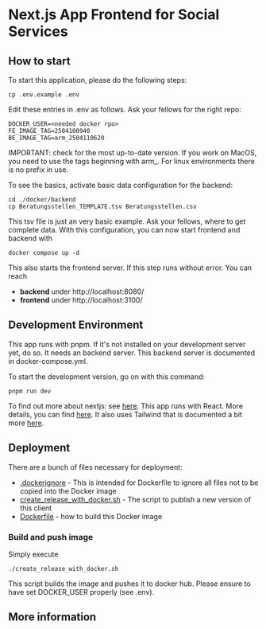 # Next.js App Frontend for Social Services

## How to start

To start this application, please do the following steps:

    cp .env.example .env

Edit these entries in .env as follows. Ask your fellows for the right repo:

    DOCKER_USER=<needed docker rpo>
    FE_IMAGE_TAG=2504100940
    BE_IMAGE_TAG=arm_2504110620

IMPORTANT: check for the most up-to-date version. If you work on
MacOS, you need to use the tags beginning with arm\_. For linux
environments there is no prefix in use.

To see the basics, activate basic data configuration for the backend:

    cd ./docker/backend
    cp Beratungsstellen_TEMPLATE.tsv Beratungsstellen.csv

This tsv file is just an very basic example. Ask your fellows, where to get complete data.
With this configuration, you can now start frontend and backend with

    docker compose up -d

This also starts the frontend server. If this step runs without error. You can reach

- **backend** under http://localhost:8080/
- **frontend** under http://localhost:3100/

## Development Environment

This app runs with pnpm. If it's not installed on your development server yet, do so.
It needs an backend server. This backend server is documented in docker-compose.yml.

To start the development version, go on with this command:

    pnpm run dev

To find out more about nextjs: see [here](./doc/nextjsapp.md). This app runs with React.
More details, you can find [here](./doc/react.md). It also uses Tailwind that is documented
a bit more [here](./doc/tailwind.md).

## Deployment

There are a bunch of files necessary for deployment:

- [.dockerignore](.dockerignore) - This is intended for Dockerfile to ignore all files not to be copied into the Docker image
- [create_release_with_docker.sh](create_release_with_docker.sh) - The script to publish a new version of this client
- [Dockerfile](Dockerfile) - how to build this Docker image

### Build and push image

Simply execute

    ./create_release_with_docker.sh

This script builds the image and pushes it to docker hub.
Please ensure to have set DOCKER_USER properly (see .env).

## More information
